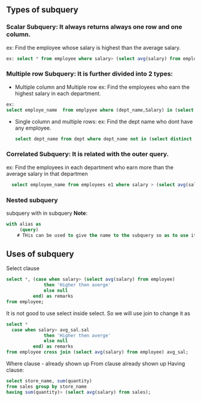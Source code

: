 ## Types of subquery
### Scalar Subquery: It always returns always one row and one column.
ex: Find the employee whose salary is highest than the average salary.
``` sql
ex: select * from employee where salary> (select avg(salary) from employee);
```
### Multiple row Subquery: It is further divided into 2 types:
- Multiple column and Multiple row
  ex: Find the employees who earn the highest salary in each department.
```sql
ex:
select employe_name  from emplpyee where (dept_name,Salary) in (select dept_name,max(salary) from employee group by dept_name)
```
- Single column and multiple rows:
  ex: Find the dept name who dont have any employee.
  ```sql
  select dept_name from dept where dept_name not in (select distinct dept_name from employee);
  ```
### Correlated Subquery: It is related with the outer query.
ex: Find the employees in each department who earn more than the average salary in that departmen
```sql
  select employee_name from employees e1 where salary > (select avg(sal) from employee e2 where e2.dept_name=e1.dept_name);
```
### Nested subquery
subquery with in subquery
**Note**: 
``` sql
with alias as
     (query) 
    # THis can be used to give the name to the subquery so as to use it repetedly.
```

## Uses of subquery
Select clause
```sql
select *, (case when salary> (select avg(salary) from employee)
              then 'Higher then averge'
              else null
          end) as remarks
from employee;
```
It is not good to use select inside select. So we will use join to change it as
```sql
select *
  case when salary> avg_sal.sal
              then 'Higher then averge'
              else null
          end) as remarks
from employee cross join (select avg(salary) from employee) avg_sal;

```
Where clause - already shown up
From clause already shown up
Having clause:
``` sql
select store_name, sum(quantity)
from sales group by store_name
having sum(quantity)> (select avg(salary) from sales);
```
